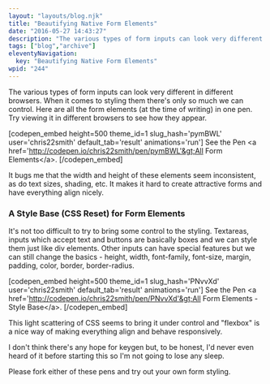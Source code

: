 ```yaml
---
layout: "layouts/blog.njk"
title: "Beautifying Native Form Elements"
date: "2016-05-27 14:43:27"
description: "The various types of form inputs can look very different in different browsers"
tags: ["blog","archive"]
eleventyNavigation:
  key: "Beautifying Native Form Elements"
wpid: "244"
---
```

The various types of form inputs can look very different in different browsers. When it comes to styling them there's only so much we can control. Here are all the form elements (at the time of writing) in one pen. Try viewing it in different browsers to see how they appear.

[codepen_embed height=500 theme_id=1 slug_hash='pymBWL' user='chris22smith' default_tab='result' animations='run']
See the Pen &lt;a href='http://codepen.io/chris22smith/pen/pymBWL'&gt;All Form Elements&lt;/a&gt;.
[/codepen_embed]

It bugs me that the width and height of these elements seem inconsistent, as do text sizes, shading, etc. It makes it hard to create attractive forms and have everything align nicely.
<h3>A Style Base (CSS Reset) for Form Elements</h3>
It's not too difficult to try to bring some control to the styling. Textareas, inputs which accept text and buttons are basically boxes and we can style them just like div elements. Other inputs can have special features but we can still change the basics - height, width, font-family, font-size, margin, padding, color, border, border-radius.

[codepen_embed height=500 theme_id=1 slug_hash='PNvvXd' user='chris22smith' default_tab='result' animations='run']
See the Pen &lt;a href='http://codepen.io/chris22smith/pen/PNvvXd'&gt;All Form Elements - Style Base&lt;/a&gt;.
[/codepen_embed]

This light scattering of CSS seems to bring it under control and "flexbox" is a nice way of making everything align and behave responsively.

I don't think there's any hope for keygen but, to be honest, I'd never even heard of it before starting this so I'm not going to lose any sleep.

Please fork either of these pens and try out your own form styling.